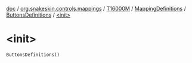 [doc](../../../../index.md) / [org.snakeskin.controls.mappings](../../../index.md) / [T16000M](../../index.md) / [MappingDefinitions](../index.md) / [ButtonsDefinitions](index.md) / [&lt;init&gt;](./-init-.md)

# &lt;init&gt;

`ButtonsDefinitions()`